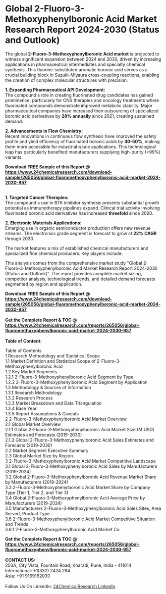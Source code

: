 <h1>Global 2-Fluoro-3-Methoxyphenylboronic Acid Market Research Report 2024-2030 (Status and Outlook)</h1><p>The global <strong>2-Fluoro-3-Methoxyphenylboronic Acid market</strong> is projected to witness significant expansion between 2024 and 2030, driven by increasing applications in pharmaceutical intermediates and specialty chemical synthesis. This fluorine-substituted aromatic boronic acid serves as a crucial building block in Suzuki-Miyaura cross-coupling reactions, enabling the creation of complex molecular structures with precision.</p><p><strong>1. Expanding Pharmaceutical API Development:</strong><br>
The compound's role in creating fluorinated drug candidates has gained prominence, particularly for CNS therapies and oncology treatments where fluorinated compounds demonstrate improved metabolic stability. Major pharmaceutical companies have increased their outsourcing of specialized boronic acid derivatives by <strong>28% annually</strong> since 2021, creating sustained demand.</p><p><strong>2. Advancements in Flow Chemistry:</strong><br>
Recent innovations in continuous flow synthesis have improved the safety profile and yield efficiency of fluorinated boronic acids by <strong>40-50%</strong>, making them more accessible for industrial-scale applications. This technological leap has particularly benefited manufacturers supplying high-purity (&gt;99%) variants.</p><div><b>Download FREE Sample of this Report @ 
            <a href="https://www.24chemicalresearch.com/download-sample/265056/global-fluoromethoxyphenylboronic-acid-market-2024-2030-957">
            https://www.24chemicalresearch.com/download-sample/265056/global-fluoromethoxyphenylboronic-acid-market-2024-2030-957</a></b></div><br><p><strong>1. Targeted Cancer Therapies:</strong><br>
The compound's use in BTK inhibitor synthesis presents substantial growth potential as immunotherapy pipelines expand. Clinical trial activity involving fluorinated boronic acid derivatives has increased <strong>threefold</strong> since 2020.</p><p><strong>2. Electronic Materials Applications:</strong><br>
Emerging use in organic semiconductor production offers new revenue streams. The electronics grade segment is forecast to grow at <strong>22% CAGR</strong> through 2030.</p><p>The market features a mix of established chemical manufacturers and specialized fine chemical producers. Key players include:</p><p>This analysis comes from the comprehensive market study "Global 2-Fluoro-3-Methoxyphenylboronic Acid Market Research Report 2024-2030 (Status and Outlook)". The report provides complete market sizing, competitor analysis, technological trends, and detailed demand forecasts segmented by region and application.</p><div><b>Download FREE Sample of this Report @ 
            <a href="https://www.24chemicalresearch.com/download-sample/265056/global-fluoromethoxyphenylboronic-acid-market-2024-2030-957">
            https://www.24chemicalresearch.com/download-sample/265056/global-fluoromethoxyphenylboronic-acid-market-2024-2030-957</a></b></div><br><div><b>Get the Complete Report & TOC @ 
            <a href="https://www.24chemicalresearch.com/reports/265056/global-fluoromethoxyphenylboronic-acid-market-2024-2030-957">
            https://www.24chemicalresearch.com/reports/265056/global-fluoromethoxyphenylboronic-acid-market-2024-2030-957</a></b></div><br>
            <b>Table of Content:</b><p>Table of Contents<br />
1 Research Methodology and Statistical Scope<br />
1.1 Market Definition and Statistical Scope of 2-Fluoro-3-Methoxyphenylboronic Acid<br />
1.2 Key Market Segments<br />
1.2.1 2-Fluoro-3-Methoxyphenylboronic Acid Segment by Type<br />
1.2.2 2-Fluoro-3-Methoxyphenylboronic Acid Segment by Application<br />
1.3 Methodology & Sources of Information<br />
1.3.1 Research Methodology<br />
1.3.2 Research Process<br />
1.3.3 Market Breakdown and Data Triangulation<br />
1.3.4 Base Year<br />
1.3.5 Report Assumptions & Caveats<br />
2 2-Fluoro-3-Methoxyphenylboronic Acid Market Overview<br />
2.1 Global Market Overview<br />
2.1.1 Global 2-Fluoro-3-Methoxyphenylboronic Acid Market Size (M USD) Estimates and Forecasts (2019-2030)<br />
2.1.2 Global 2-Fluoro-3-Methoxyphenylboronic Acid Sales Estimates and Forecasts (2019-2030)<br />
2.2 Market Segment Executive Summary<br />
2.3 Global Market Size by Region<br />
3 2-Fluoro-3-Methoxyphenylboronic Acid Market Competitive Landscape<br />
3.1 Global 2-Fluoro-3-Methoxyphenylboronic Acid Sales by Manufacturers (2019-2024)<br />
3.2 Global 2-Fluoro-3-Methoxyphenylboronic Acid Revenue Market Share by Manufacturers (2019-2024)<br />
3.3 2-Fluoro-3-Methoxyphenylboronic Acid Market Share by Company Type (Tier 1, Tier 2, and Tier 3)<br />
3.4 Global 2-Fluoro-3-Methoxyphenylboronic Acid Average Price by Manufacturers (2019-2024)<br />
3.5 Manufacturers 2-Fluoro-3-Methoxyphenylboronic Acid Sales Sites, Area Served, Product Type<br />
3.6 2-Fluoro-3-Methoxyphenylboronic Acid Market Competitive Situation and Trends<br />
3.6.1 2-Fluoro-3-Methoxyphenylboronic Acid Market Co</p><div><b>Get the Complete Report & TOC @ 
            <a href="https://www.24chemicalresearch.com/reports/265056/global-fluoromethoxyphenylboronic-acid-market-2024-2030-957">
            https://www.24chemicalresearch.com/reports/265056/global-fluoromethoxyphenylboronic-acid-market-2024-2030-957</a></b></div><br><b>CONTACT US:</b><br>
            203A, City Vista, Fountain Road, Kharadi, Pune, India - 411014<br>
            International: +1(332) 2424 294<br>
            Asia: +91 9169162030 <br><br>
            Follow Us On LinkedIn: <a href="https://www.linkedin.com/company/24chemicalresearch/">24ChemicalResearch LinkedIn</a>